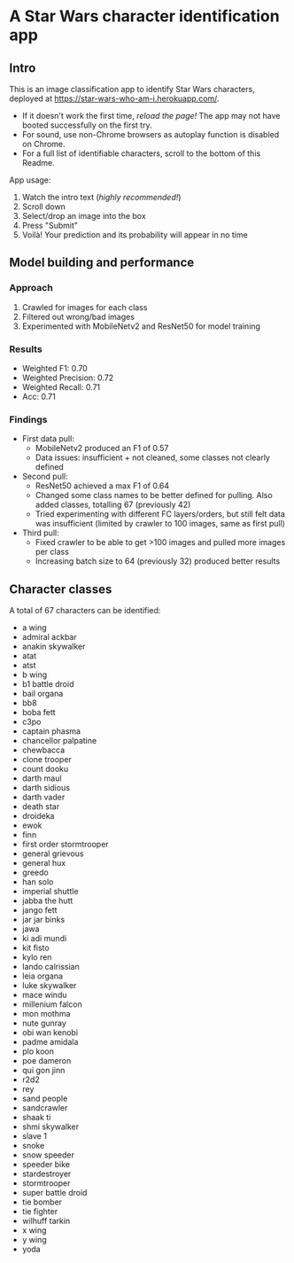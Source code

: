 # A Star Wars character identification app

## Intro
This is an image classification app to identify Star Wars characters, deployed at https://star-wars-who-am-i.herokuapp.com/.
- If it doesn't work the first time, _reload the page!_ The app may not have booted successfully on the first try.
- For sound, use non-Chrome browsers as autoplay function is disabled on Chrome.
- For a full list of identifiable characters, scroll to the bottom of this Readme.

App usage:
1. Watch the intro text (_highly recommended!_)
2. Scroll down
3. Select/drop an image into the box
4. Press "Submit"
5. Voilà! Your prediction and its probability will appear in no time

## Model building and performance
### Approach
1. Crawled for images for each class
2. Filtered out wrong/bad images
3. Experimented with MobileNetv2 and ResNet50 for model training

### Results
- Weighted F1: 0.70
- Weighted Precision: 0.72
- Weighted Recall: 0.71
- Acc: 0.71

### Findings
- First data pull: 
    - MobileNetv2 produced an F1 of 0.57
    - Data issues: insufficient + not cleaned, some classes not clearly defined
- Second pull: 
    - ResNet50 achieved a max F1 of 0.64
    - Changed some class names to be better defined for pulling. Also added classes, totalling 67 (previously 42)
    - Tried experimenting with different FC layers/orders, but still felt data was insufficient (limited by crawler to 100 images, same as first pull)
- Third pull:
    - Fixed crawler to be able to get >100 images and pulled more images per class
    - Increasing batch size to 64 (previously 32) produced better results

## Character classes
A total of 67 characters can be identified:
- a wing
- admiral ackbar
- anakin skywalker
- atat
- atst
- b wing
- b1 battle droid
- bail organa
- bb8
- boba fett
- c3po
- captain phasma
- chancellor palpatine
- chewbacca
- clone trooper
- count dooku
- darth maul
- darth sidious
- darth vader
- death star
- droideka
- ewok
- finn
- first order stormtrooper
- general grievous
- general hux
- greedo
- han solo
- imperial shuttle
- jabba the hutt
- jango fett
- jar jar binks
- jawa
- ki adi mundi
- kit fisto
- kylo ren
- lando calrissian
- leia organa
- luke skywalker
- mace windu
- millenium falcon
- mon mothma
- nute gunray
- obi wan kenobi
- padme amidala
- plo koon
- poe dameron
- qui gon jinn
- r2d2
- rey
- sand people
- sandcrawler
- shaak ti
- shmi skywalker
- slave 1
- snoke
- snow speeder
- speeder bike
- stardestroyer
- stormtrooper
- super battle droid
- tie bomber
- tie fighter
- wilhuff tarkin
- x wing
- y wing
- yoda
